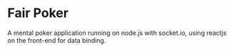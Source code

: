# Fair Poker

A mental poker application running on node.js with socket.io, using reactjs on the front-end for data binding.
